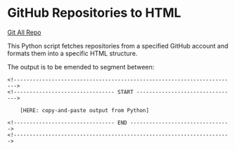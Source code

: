 # GitHub Repositories to HTML

<a href="https://ursa-mikail.github.io/git_all_repo_static/"> Git All Repo </a>

This Python script fetches repositories from a specified GitHub account and formats them into a specific HTML structure.

The output is to be emended to segment between:
```
<!----------------------------------------------------------------------->
<!-------------------------------- START -------------------------------->

	[HERE: copy-and-paste output from Python]

<!-------------------------------- END -------------------------------->
<!--------------------------------------------------------------------->

```